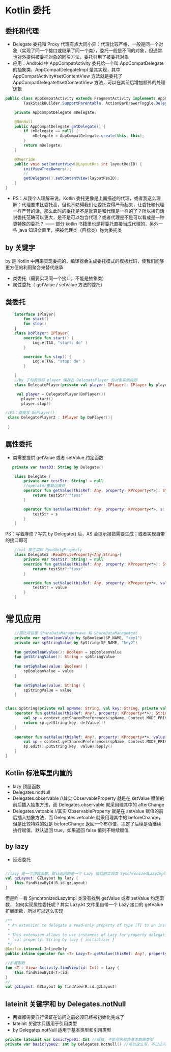 # Kotlin 委托

## 委托和代理
- Delegate 委托和 Proxy 代理有点大同小异：代理比较严格，一般是同一个对象（实现了同一个接口或继承了同一个类），委托一般是不同的对象，但通常也对外提供被委托对象的同名方法，委托引用了被委托对象
- 应用：Android 中 AppCompatActivity 委托给一个叫 AppCompatDelegate 的抽象类，AppCompatDelegateImpl 是其实现，其中 AppCompatActivity#setContentView 方法就是委托了 AppCompatDelegate#setContentView 方法，可以在其前后增加额外的处理逻辑

```java
public class AppCompatActivity extends FragmentActivity implements AppCompatCallback,
        TaskStackBuilder.SupportParentable, ActionBarDrawerToggle.DelegateProvider {

    private AppCompatDelegate mDelegate;

    @NonNull
    public AppCompatDelegate getDelegate() {
        if (mDelegate == null) {
            mDelegate = AppCompatDelegate.create(this, this);
        }
        return mDelegate;
    }

    @Override
    public void setContentView(@LayoutRes int layoutResID) {
        initViewTreeOwners();
        //
        getDelegate().setContentView(layoutResID);
    }      
}

```

- PS：从我个人理解来说，Kotlin 委托更像是上面描述的代理，或者我这么理解：代理要求比委托高，但也不妨碍我们让委托变得严苛起来，让委托和代理一样严苛的话，那么此时的委托是不是就算是和代理是一样的了？所以换句话说委托范畴可以更大，是不是可以包含代理？或者代理是不是可以看成是一种更特殊的委托？ —— 部分 kotlin 书籍里也是将委托直接当成代理的，另外一些 java 知识文章里，把被代理类（目标类）称为委托类

## by 关键字

by 是 Kotlin 中用来实现委托的，编译器会生成委托模式的模板代码，使我们能够更方便的利用聚合来替代继承
- 类委托（需要实现同一个接口，不能是抽象类）
- 属性委托（ getValue / setValue 方法的委托）

## 类委托
```kotlin
    interface IPlayer{
        fun start()
        fun stop()
    }
    class DoPlayer: IPlayer{
        override fun start() {
            Log.e(TAG, "start: do" )
        }

        override fun stop() {
            Log.e(TAG, "stop: do" )
        }

    }
    //by 子句表示将 player 保存在 DelegatePlayer 的对象实例内部
    class DelegatePlayer(private val player: IPlayer): IPlayer by player

 ```

 ```kotlin
      val player = DelegatePlayer(DoPlayer())
        player.start()
        player.stop()
```

```kotlin
//PS：直接写 DoPlayer()
 class DelegatePlayer2 : IPlayer by DoPlayer(){
        
 }
```

## 属性委托
- 类需要提供 getValue 或者 setValue 约定函数
```kotlin
   private var test03: String by Delegate()

    class Delegate {
        private var testStr: String? = null
        //operator重载运算符
        operator fun getValue(thisRef: Any, property: KProperty<*>): String {
            return testStr?:"tess"
        }

        operator fun setValue(thisRef: Any, property: KProperty<*>, s: String) {
            testStr = s
        }
    }

```

PS：写着麻烦？写完 by Delegate() 后，AS 会提示报错需要生成；或者实现自带的接口即可
```kotlin
    //val 属性实现 ReadOnlyProperty
    class Delegate2 :ReadWriteProperty<Any,String>{
        private var testStr: String? = null
        override fun getValue(thisRef: Any, property: KProperty<*>): String {
            return testStr?:"tess"
        }

        override fun setValue(thisRef: Any, property: KProperty<*>, value: String) {
            testStr = value
        }
    }

```

# 常见应用

```kotlin
    //简化项目里 ShareDataManage#save 和 ShareDataManage#get
    private var spBooleanValue by SpBoolean(SP_NAME, "key1")
    private var spStringValue by SpString(SP_NAME, "key2")
 
    fun getBooleanValue(): Boolean = spBooleanValue
    fun getStringValue(): String = spStringValue
 
    fun setSpValue(value: Boolean) {
        spBooleanValue = value
    }
 
    fun setSpValue(value: String) {
        spStringValue = value
    }


class SpString(private val spName: String, val key: String, private val defValue: String = "") {
    operator fun getValue(thisRef: Any?, property: KProperty<*>): String {
        val sp = context.getSharedPreferences(spName, Context.MODE_PRIVATE)
        return sp.getString(key, defValue)!!
    }
 
    operator fun setValue(thisRef: Any?, property: KProperty<*>, value: String) {
        val sp = context.getSharedPreferences(spName, Context.MODE_PRIVATE)
        sp.edit().putString(key, value).apply()
    }
}
```

## Kotlin 标准库里内置的
- lazy 顶层函数
- Delegates.notNull
- Delegates.observable //其实 ObservableProperty 就是在 setValue 赋值的前后插入抽象方法，而 Delegates.observable 就采用理其中的 afterChange
- Delegates.vetoable //其实 ObservableProperty 就是在 setValue 赋值的前后插入抽象方法，而 Delegates.vetoable 就采用理其中的 beforeChange，但是比较特殊的就是 beforeChange 返回一个布尔值，决定了后续是否继续执行赋值，默认返回 true，如果返回 false 值则不继续赋值

## by lazy
- 延迟委托
```kotlin

//lazy 是一个顶层函数，默认返回的是一个 Lazy 接口的实现类 SynchronizedLazyImpl，逻辑基本和 Java 的双重检验单例一致 ，线程安全，内部值只初始化一次
val gzLayout: GZLayout by lazy { 
    this.findViewById(R.id.gzLayout) 
}

```

但是咋一看  SynchronizedLazyImpl 类没有找到 getValue 或者 setValue 约定函数， 如何实现属性委托呢？其实 Lazy.kt 文件里自带一个 Lazy 接口的 getValue 扩展函数，所以可以这么实现

```kotlin
/**
 * An extension to delegate a read-only property of type [T] to an instance of [Lazy].
 *
 * This extension allows to use instances of Lazy for property delegation:
 * `val property: String by lazy { initializer }`
 */
@kotlin.internal.InlineOnly
public inline operator fun <T> Lazy<T>.getValue(thisRef: Any?, property: KProperty<*>): T = value
```


```kotlin
//扩展函数
fun <T : View> Activity.findView(id: Int) = lazy {
    this.findViewById<T>(id)
}
//
val gzLayout: GZLayout by findView(R.id.gzLayout)
```


## lateinit 关键字和 by Delegates.notNull
- 两者都需要自行保证在访问之前必须已经被初始化完成了
- lateinit 关键字只适用于引用类型
- by Delegates.notNull 适用于基本类型和引用类型

```kotlin
private lateinit var basicType01: Int //报错，不能用来修饰基本数据类型
private var basicType02: Int by Delegates.notNull() //可以这么写，不过访问之前必须自行保证已经被初始化
```